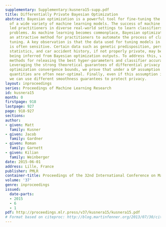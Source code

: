```yaml
---
supplementary: Supplementary:kusnera15-supp.pdf
title: Differentially Private Bayesian Optimization
abstract: Bayesian optimization is a powerful tool for fine-tuning the hyper-parameters
  of a wide variety of machine learning models. The success of machine learning has
  led practitioners in diverse real-world settings to learn classifiers for practical
  problems. As machine learning becomes commonplace, Bayesian optimization becomes
  an attractive method for practitioners to automate the process of classifier hyper-parameter
  tuning. A key observation is that the data used for tuning models in these settings
  is often sensitive. Certain data such as genetic predisposition, personal email
  statistics, and car accident history, if not properly private, may be at risk of
  being inferred from Bayesian optimization outputs. To address this, we introduce
  methods for releasing the best hyper-parameters and classifier accuracy privately.
  Leveraging the strong theoretical guarantees of differential privacy and known Bayesian
  optimization convergence bounds, we prove that under a GP assumption these private
  quantities are often near-optimal. Finally, even if this assumption is not satisfied,
  we can use different smoothness guarantees to protect privacy.
layout: inproceedings
series: Proceedings of Machine Learning Research
id: kusnera15
month: 0
firstpage: 918
lastpage: 927
page: 918-927
sections: 
author:
- given: Matt
  family: Kusner
- given: Jacob
  family: Gardner
- given: Roman
  family: Garnett
- given: Kilian
  family: Weinberger
date: 2015-06-01
address: Lille, France
publisher: PMLR
container-title: Proceedings of the 32nd International Conference on Machine Learning
volume: '37'
genre: inproceedings
issued:
  date-parts:
  - 2015
  - 6
  - 1
pdf: http://proceedings.mlr.press/v37/kusnera15/kusnera15.pdf
# Format based on citeproc: http://blog.martinfenner.org/2013/07/30/citeproc-yaml-for-bibliographies/
---
```

